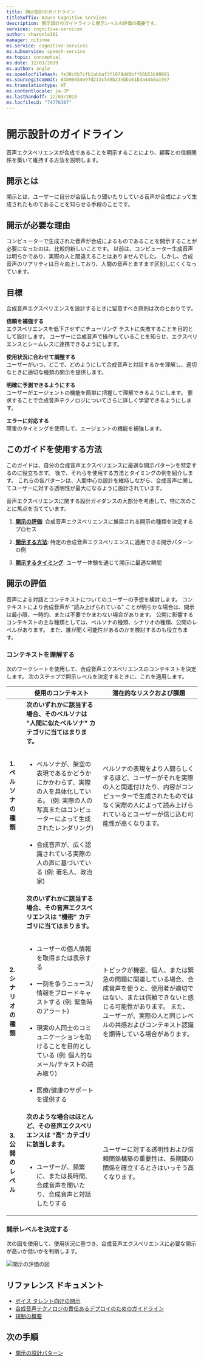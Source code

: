 ```yaml
---
title: 開示設計のガイドライン
titleSuffix: Azure Cognitive Services
description: 開示設計のガイドラインと開示レベルの評価の概要です。
services: cognitive-services
author: sharonlo101
manager: nitinme
ms.service: cognitive-services
ms.subservice: speech-service
ms.topic: conceptual
ms.date: 12/03/2019
ms.author: angle
ms.openlocfilehash: fe38c6b7cfb1abbaf3f1079dd8bff66b51b98091
ms.sourcegitcommit: 6bb98654e97d213c549b23ebb161bda4468a1997
ms.translationtype: HT
ms.contentlocale: ja-JP
ms.lasthandoff: 12/03/2019
ms.locfileid: "74776387"
---
```

# <a name="disclosure-design-guidelines"></a>開示設計のガイドライン
音声エクスペリエンスが合成であることを明示することにより、顧客との信頼関係を築いて維持する方法を説明します。

## <a name="what-is-disclosure"></a>開示とは

開示とは、ユーザーに自分が会話したり聞いたりしている音声が合成によって生成されたものであることを知らせる手段のことです。

## <a name="why-is-disclosure-necessary"></a>開示が必要な理由

コンピューターで生成された音声が合成によるものであることを開示することが必要になったのは、比較的新しいことです。 以前は、コンピューター生成音声は明らかであり、実際の人と間違えることはありませんでした。 しかし、合成音声のリアリティは日々向上しており、人間の音声とますます区別しにくくなっています。

## <a name="goals"></a>目標
合成音声エクスペリエンスを設計するときに留意すべき原則は次のとおりです。

**信頼を補強する**
<br>エクスペリエンスを低下させずにチューリング テストに失敗することを目的として設計します。 ユーザーに合成音声で操作していることを知らせ、エクスペリエンスとシームレスに連携できるようにします。

**使用状況に合わせて調整する**
<br>ユーザーがいつ、どこで、どのようにして合成音声と対話するかを理解し、適切なときに適切な種類の開示を提供します。

**明確に予測できるようにする**
<br>ユーザーがエージェントの機能を簡単に把握して理解できるようにします。 要求することで合成音声テクノロジについてさらに詳しく学習できるようにします。

**エラーに対応する**
<br>障害のタイミングを使用して、エージェントの機能を補強します。

## <a name="how-to-use-this-guide"></a>このガイドを使用する方法

このガイドは、自分の合成音声エクスペリエンスに最適な開示パターンを特定するのに役立ちます。 後で、それらを使用する方法とタイミングの例を紹介します。 これらの各パターンは、人間中心の設計を維持しながら、合成音声に関してユーザーに対する透明性が最大になるように設計されています。

音声エクスペリエンスに関する設計ガイダンスの大部分を考慮して、特に次のことに焦点を当てています。

1. [**開示の評価**](#disclosure-assessment): 合成音声エクスペリエンスに推奨される開示の種類を決定するプロセス

2. [**開示する方法**](concepts-disclosure-patterns.md): 特定の合成音声エクスペリエンスに適用できる開示パターンの例

3. [**開示するタイミング**](concepts-disclosure-patterns.md#when-to-disclose): ユーザー体験を通じて開示に最適な瞬間

## <a name="disclosure-assessment"></a>開示の評価
音声による対話とコンテキストについてのユーザーの予想を検討します。 コンテキストにより合成音声が &quot;読み上げられている&quot; ことが明らかな場合は、開示は最小限、一時的、または不要でかまわない場合があります。 公開に影響するコンテキストの主な種類としては、ペルソナの種類、シナリオの種類、公開のレベルがあります。 また、誰が聞く可能性があるのかを検討するのも役立ちます。

### <a name="understand-context"></a>コンテキストを理解する

次のワークシートを使用して、合成音声エクスペリエンスのコンテキストを決定します。 次のステップで開示レベルを決定するときに、これを適用します。

|                                    | 使用のコンテキスト                                                                                                                                                                                                                                                                                                                                                       | 潜在的なリスクおよび課題                                                                                                                                                                                                                                                                                                                                                                       |
|------------------------------------|-----------------------------------------------------------------------------------------------------------------------------------------------------------------------------------------------------------------------------------------------------------------------------------------------------------------------------------------------------------------------|-----------------------------------------------------------------------------------------------------------------------------------------------------------------------------------------------------------------------------------------------------------------------------------------------------------------------------------------------------------------------------------------------------|
| **1.ペルソナの種類**               | **次のいずれかに該当する場合、そのペルソナは "人間に似たペルソナ" カテゴリに当てはまります。**<br><br><ul><li> ペルソナが、架空の表現であるかどうかにかかわらず、実際の人を具体化している。 (例: 実際の人の写真またはコンピューターによって生成されたレンダリング)<br><br><li> 合成音声が、広く認識されている実際の人の声に基づいている (例: 著名人、政治家) | ペルソナの表現をより人間らしくするほど、ユーザーがそれを実際の人と関連付けたり、内容がコンピューターで生成されたものではなく実際の人によって読み上げられているとユーザーが信じ込む可能性が高くなります。 </ul>                                                                                                                                                                      |
| **2.シナリオの種類**            | **次のいずれかに該当する場合、その音声エクスペリエンスは "機密" カテゴリに当てはまります。**<br><br><ul><li> ユーザーの個人情報を取得または表示する <br><br> <li> 一刻を争うニュース/情報をブロードキャストする (例: 緊急時のアラート)<br><br><li> 現実の人同士のコミュニケーションを助けることを目的としている (例: 個人的なメール/テキストの読み取り)<br><br> <li> 医療/健康のサポートを提供する </ul>            | トピックが機密、個人、または緊急の問題に関連している場合、合成音声を使うと、使用者が適切ではない、または信頼できないと感じる可能性があります。 また、ユーザーが、実際の人と同じレベルの共感およびコンテキスト認識を期待している場合があります。 |
| **3.公開のレベル** |**次のような場合はほとんど、その音声エクスペリエンスは "高" カテゴリに該当します。** <br><br><ul><li>ユーザーが、頻繁に、または長時間、合成音声を聞いたり、合成音声と対話したりする </ul>                                                                                                                                                                             | ユーザーに対する透明性および信頼関係構築の重要性は、長期間の関係を確立するときはいっそう高くなります。                                                                                                                                                                                                                                                                      |

### <a name="determine-disclosure-level"></a>開示レベルを決定する

次の図を使用して、使用状況に基づき、合成音声エクスペリエンスに必要な開示が高いか低いかを判断します。

  ![開示の評価の図](media/responsible-ai/disclosure-guidelines/flowchart.png)

## <a name="reference-docs"></a>リファレンス ドキュメント

* [ボイス タレント向けの開示](https://aka.ms/disclosure-voice-talent)
* [合成音声テクノロジの責任あるデプロイのためのガイドライン](concepts-guidelines-responsible-deployment-synthetic.md)
* [規制の概要](concepts-gating-overview.md)

## <a name="next-steps"></a>次の手順

* [開示の設計パターン](concepts-disclosure-patterns.md)
